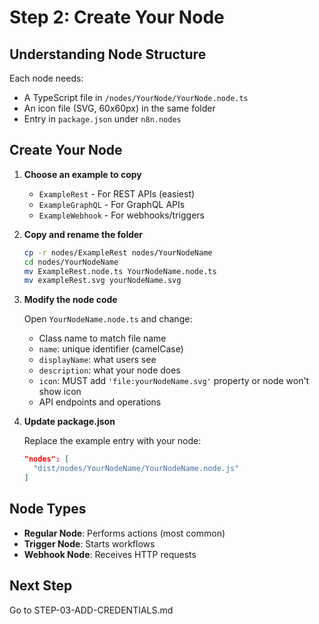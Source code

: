 # Step 2: Create Your Node

## Understanding Node Structure

Each node needs:

- A TypeScript file in `/nodes/YourNode/YourNode.node.ts`
- An icon file (SVG, 60x60px) in the same folder
- Entry in `package.json` under `n8n.nodes`

## Create Your Node

1. **Choose an example to copy**
   - `ExampleRest` - For REST APIs (easiest)
   - `ExampleGraphQL` - For GraphQL APIs
   - `ExampleWebhook` - For webhooks/triggers

2. **Copy and rename the folder**

   ```bash
   cp -r nodes/ExampleRest nodes/YourNodeName
   cd nodes/YourNodeName
   mv ExampleRest.node.ts YourNodeName.node.ts
   mv exampleRest.svg yourNodeName.svg
   ```

3. **Modify the node code**

   Open `YourNodeName.node.ts` and change:
   - Class name to match file name
   - `name`: unique identifier (camelCase)
   - `displayName`: what users see
   - `description`: what your node does
   - `icon`: MUST add `'file:yourNodeName.svg'` property or node won't show icon
   - API endpoints and operations

4. **Update package.json**

   Replace the example entry with your node:

   ```json
   "nodes": [
     "dist/nodes/YourNodeName/YourNodeName.node.js"
   ]
   ```

## Node Types

- **Regular Node**: Performs actions (most common)
- **Trigger Node**: Starts workflows
- **Webhook Node**: Receives HTTP requests

## Next Step

Go to STEP-03-ADD-CREDENTIALS.md
